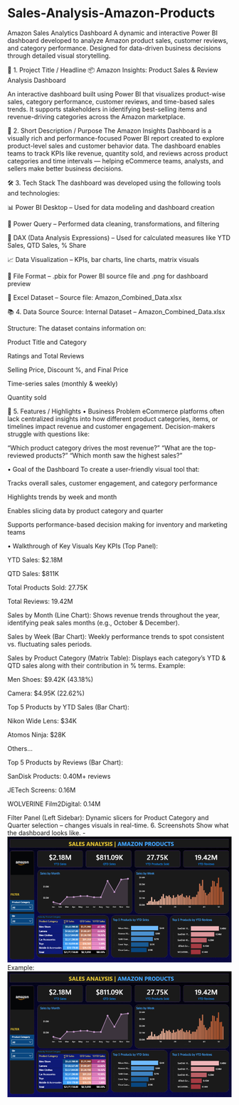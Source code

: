 # Sales-Analysis-Amazon-Products
 Amazon Sales Analytics Dashboard
A dynamic and interactive Power BI dashboard developed to analyze Amazon product sales, customer reviews, and category performance. Designed for data-driven business decisions through detailed visual storytelling.

📝 1. Project Title / Headline
📦 Amazon Insights: Product Sales & Review Analysis Dashboard

An interactive dashboard built using Power BI that visualizes product-wise sales, category performance, customer reviews, and time-based sales trends. It supports stakeholders in identifying best-selling items and revenue-driving categories across the Amazon marketplace.

🎯 2. Short Description / Purpose
The Amazon Insights Dashboard is a visually rich and performance-focused Power BI report created to explore product-level sales and customer behavior data. The dashboard enables teams to track KPIs like revenue, quantity sold, and reviews across product categories and time intervals — helping eCommerce teams, analysts, and sellers make better business decisions.

🛠️ 3. Tech Stack
The dashboard was developed using the following tools and technologies:

📊 Power BI Desktop – Used for data modeling and dashboard creation

📂 Power Query – Performed data cleaning, transformations, and filtering

🧠 DAX (Data Analysis Expressions) – Used for calculated measures like YTD Sales, QTD Sales, % Share

📈 Data Visualization – KPIs, bar charts, line charts, matrix visuals

📁 File Format – .pbix for Power BI source file and .png for dashboard preview

📄 Excel Dataset – Source file: Amazon_Combined_Data.xlsx

📚 4. Data Source
Source: Internal Dataset – Amazon_Combined_Data.xlsx

Structure: The dataset contains information on:

Product Title and Category

Ratings and Total Reviews

Selling Price, Discount %, and Final Price

Time-series sales (monthly & weekly)

Quantity sold

🌟 5. Features / Highlights
• Business Problem
eCommerce platforms often lack centralized insights into how different product categories, items, or timelines impact revenue and customer engagement. Decision-makers struggle with questions like:

“Which product category drives the most revenue?”
“What are the top-reviewed products?”
“Which month saw the highest sales?”

• Goal of the Dashboard
To create a user-friendly visual tool that:

Tracks overall sales, customer engagement, and category performance

Highlights trends by week and month

Enables slicing data by product category and quarter

Supports performance-based decision making for inventory and marketing teams

• Walkthrough of Key Visuals
Key KPIs (Top Panel):

YTD Sales: $2.18M

QTD Sales: $811K

Total Products Sold: 27.75K

Total Reviews: 19.42M

Sales by Month (Line Chart):
Shows revenue trends throughout the year, identifying peak sales months (e.g., October & December).

Sales by Week (Bar Chart):
Weekly performance trends to spot consistent vs. fluctuating sales periods.

Sales by Product Category (Matrix Table):
Displays each category’s YTD & QTD sales along with their contribution in % terms.
Example:

Men Shoes: $9.42K (43.18%)

Camera: $4.95K (22.62%)

Top 5 Products by YTD Sales (Bar Chart):

Nikon Wide Lens: $34K

Atomos Ninja: $28K

Others...

Top 5 Products by Reviews (Bar Chart):

SanDisk Products: 0.40M+ reviews

JETech Screens: 0.16M

WOLVERINE Film2Digital: 0.14M

Filter Panel (Left Sidebar):
Dynamic slicers for Product Category and Quarter selection – changes visuals in real-time.
6. Screenshots 
Show what the dashboard looks like. - ![Alt text](https://github.com/ShwetaKumari16/Sales-Analysis-Amazon-Products/blob/main/Dashboard.png)
Example: ![Dashboard Previewview](https://github.com/ShwetaKumari16/Sales-Analysis-Amazon-Products/blob/main/Dashboard.png)
